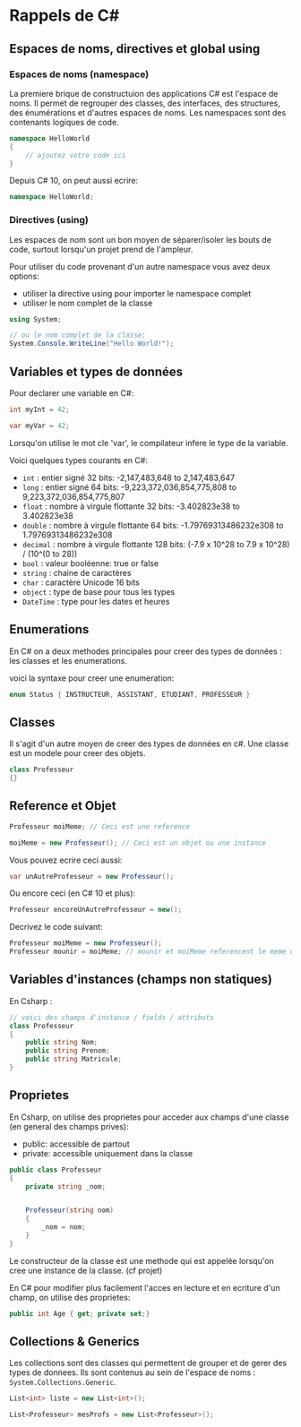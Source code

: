# Rappels de C#

## Espaces de noms, directives et global using

### Espaces de noms (namespace)

La premiere brique de constructuion des applications C# est l'espace de noms. Il permet de regrouper des classes, des interfaces, des structures, des énumérations et d'autres espaces de noms.
Les namespaces sont des contenants logiques de code.

```csharp
namespace HelloWorld
{
    // ajoutez votre code ici
}
```

Depuis C# 10, on peut aussi ecrire:

```csharp
namespace HelloWorld;
```

### Directives (using)

Les espaces de nom sont un bon moyen de séparer/isoler les bouts de code, surtout lorsqu'un projet prend de l'ampleur.

Pour utiliser du code provenant d'un autre namespace vous avez deux options:

- utiliser la directive using pour importer le namespace complet
- utiliser le nom complet de la classe

```csharp
using System;

// ou le nom complet de la classe:
System.Console.WriteLine("Hello World!");
```

## Variables et types de données

Pour declarer une variable en C#:

```csharp
int myInt = 42;

var myVar = 42;
```

Lorsqu'on utilise le mot cle 'var', le compilateur infere le type de la variable.

Voici quelques types courants en C#:

- `int` : entier signé 32 bits: -2,147,483,648 to 2,147,483,647
- `long` : entier signé 64 bits: -9,223,372,036,854,775,808 to 9,223,372,036,854,775,807
- `float` : nombre à virgule flottante 32 bits: -3.402823e38 to 3.402823e38
- `double` : nombre à virgule flottante 64 bits: -1.79769313486232e308 to 1.79769313486232e308
- `decimal` : nombre à virgule flottante 128 bits: (-7.9 x 10^28 to 7.9 x 10^28) / (10^(0 to 28))
- `bool` : valeur booléenne: true or false
- `string` : chaine de caractères
- `char` : caractère Unicode 16 bits
- `object` : type de base pour tous les types
- `DateTime` : type pour les dates et heures

## Enumerations

En C# on a deux methodes principales pour creer des types de données : les classes et les enumerations.

voici la syntaxe pour creer une enumeration:

```csharp
enum Status { INSTRUCTEUR, ASSISTANT, ETUDIANT, PROFESSEUR }
```

## Classes

Il s'agit d'un autre moyen de creer des types de données en c#. Une classe est un modele pour creer des objets.

```csharp
class Professeur
{}
```

## Reference et Objet

```csharp
Professeur moiMeme; // Ceci est une reference
```

```csharp
moiMeme = new Professeur(); // Ceci est un objet ou une instance
```

Vous pouvez ecrire ceci aussi:

```csharp
var unAutreProfesseur = new Professeur();
```

Ou encore ceci (en C# 10 et plus):

```csharp
Professeur encoreUnAutreProfesseur = new();
```

Decrivez le code suivant:

```csharp
Professeur moiMeme = new Professeur();
Professeur mounir = moiMeme; // mounir et moiMeme referencent le meme objet
```

## Variables d'instances (champs non statiques)

En Csharp :

```csharp
// voici des champs d'instance / fields / attributs
class Professeur
{
    public string Nom;
    public string Prenom;
    public string Matricule;
}
```

## Proprietes

En Csharp, on utilise des proprietes pour acceder aux champs d'une classe (en general des champs prives):

- public: accessible de partout
- private: accessible uniquement dans la classe

```csharp
public class Professeur
{
    private string _nom;


    Professeur(string nom)
    {
        _nom = nom;
    }
}
```

Le constructeur de la classe est une methode qui est appelée lorsqu'on cree une instance de la classe. (cf projet)

En C# pour modifier plus facilement l'acces en lecture et en ecriture d'un champ, on utilise des proprietes:

```csharp
public int Age { get; private set;}
```

## Collections & Generics

Les collections sont des classes qui permettent de grouper et de gerer des types de donnees. Ils sont contenus au sein de l'espace de noms : `System.Collections.Generic`.

```csharp
List<int> liste = new List<int>();

List<Professeur> mesProfs = new List<Professeur>();
```
